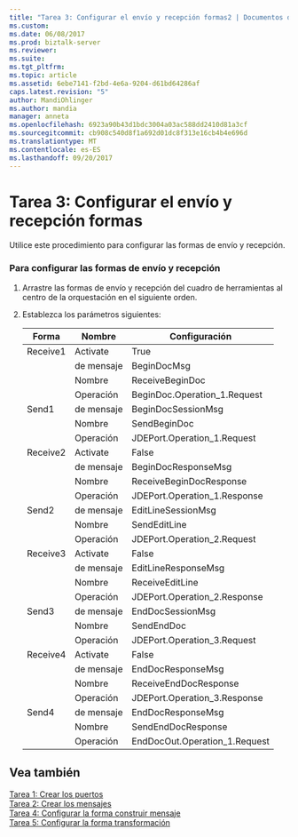 ```yaml
---
title: "Tarea 3: Configurar el envío y recepción formas2 | Documentos de Microsoft"
ms.custom: 
ms.date: 06/08/2017
ms.prod: biztalk-server
ms.reviewer: 
ms.suite: 
ms.tgt_pltfrm: 
ms.topic: article
ms.assetid: 6ebe7141-f2bd-4e6a-9204-d61bd64286af
caps.latest.revision: "5"
author: MandiOhlinger
ms.author: mandia
manager: anneta
ms.openlocfilehash: 6923a90b43d1bdc3004a03ac588dd2410d81a3cf
ms.sourcegitcommit: cb908c540d8f1a692d01dc8f313e16cb4b4e696d
ms.translationtype: MT
ms.contentlocale: es-ES
ms.lasthandoff: 09/20/2017
---
```

# <a name="task-3-configure-the-send-and-receive-shapes"></a>Tarea 3: Configurar el envío y recepción formas
Utilice este procedimiento para configurar las formas de envío y recepción.  
  
### <a name="to-configure-the-send-and-receive-shapes"></a>Para configurar las formas de envío y recepción  
  
1.  Arrastre las formas de envío y recepción del cuadro de herramientas al centro de la orquestación en el siguiente orden.  
  
2.  Establezca los parámetros siguientes:  
  
    |Forma|Nombre|Configuración|  
    |-----------|----------|-------------|  
    |Receive1|Activate|True|  
    ||de mensaje|BeginDocMsg|  
    ||Nombre|ReceiveBeginDoc|  
    ||Operación|BeginDoc.Operation_1.Request|  
    |Send1|de mensaje|BeginDocSessionMsg|  
    ||Nombre|SendBeginDoc|  
    ||Operación|JDEPort.Operation_1.Request|  
    |Receive2|Activate|False|  
    ||de mensaje|BeginDocResponseMsg|  
    ||Nombre|ReceiveBeginDocResponse|  
    ||Operación|JDEPort.Operation_1.Response|  
    |Send2|de mensaje|EditLineSessionMsg|  
    ||Nombre|SendEditLine|  
    ||Operación|JDEPort.Operation_2.Request|  
    |Receive3|Activate|False|  
    ||de mensaje|EditLineResponseMsg|  
    ||Nombre|ReceiveEditLine|  
    ||Operación|JDEPort.Operation_2.Response|  
    |Send3|de mensaje|EndDocSessionMsg|  
    ||Nombre|SendEndDoc|  
    ||Operación|JDEPort.Operation_3.Request|  
    |Receive4|Activate|False|  
    ||de mensaje|EndDocResponseMsg|  
    ||Nombre|ReceiveEndDocResponse|  
    ||Operación|JDEPort.Operation_3.Response|  
    |Send4|de mensaje|EndDocResponseMsg|  
    ||Nombre|SendEndDocResponse|  
    ||Operación|EndDocOut.Operation_1.Request|  
  
## <a name="see-also"></a>Vea también  
 [Tarea 1: Crear los puertos](../core/task-1-create-the-ports1.md)   
 [Tarea 2: Crear los mensajes](../core/task-2-create-the-messages2.md)   
 [Tarea 4: Configurar la forma construir mensaje](../core/task-4-configure-the-construct-message-shape1.md)   
 [Tarea 5: Configurar la forma transformación](../core/task-5-configure-the-transform-shape2.md)